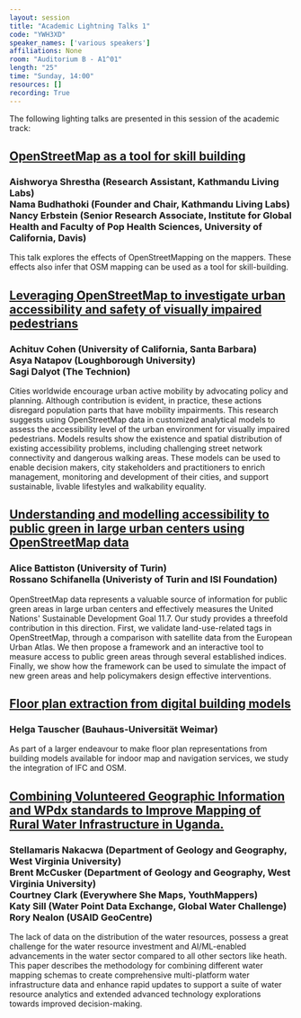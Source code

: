 ```yaml
---
layout: session
title: "Academic Lightning Talks 1"
code: "YWH3XD"
speaker_names: ['various speakers']
affiliations: None
room: "Auditorium B - A1^01"
length: "25"
time: "Sunday, 14:00"
resources: []
recording: True
---
```


The following lighting talks are presented in this session of the academic track:

## [OpenStreetMap as a tool for skill building](/sessions/HSSWBD)
### Aishworya Shrestha (Research Assistant, Kathmandu Living Labs)<br>Nama Budhathoki (Founder and Chair, Kathmandu Living Labs​)<br>Nancy Erbstein (Senior Research Associate, Institute for Global Health and Faculty of Pop Health Sciences, University of California, Davis)

This talk explores the effects of OpenStreetMapping on the mappers. These effects also infer that OSM mapping can be used as a tool for skill-building.

## [Leveraging OpenStreetMap to investigate urban accessibility and safety of visually impaired pedestrians](/sessions/MXS9R8)
### Achituv Cohen (University of California, Santa Barbara)<br>Asya Natapov (Loughborough University)<br>Sagi Dalyot (The Technion)

Cities worldwide encourage urban active mobility by advocating policy and planning. Although contribution is evident, in practice, these actions disregard population parts that have mobility impairments. This research suggests using OpenStreetMap data in customized analytical models to assess the accessibility level of the urban environment for visually impaired pedestrians. Models results show the existence and spatial distribution of existing accessibility problems, including challenging street network connectivity and dangerous walking areas. These models can be used to enable decision makers, city stakeholders and practitioners to enrich management, monitoring and development of their cities, and support sustainable, livable lifestyles and walkability equality.

## [Understanding and modelling accessibility to public green in large urban centers using OpenStreetMap data](/sessions/TA9VAF)
### Alice Battiston (University of Turin)<br>Rossano Schifanella (Univeristy of Turin and ISI Foundation)

OpenStreetMap data represents a valuable source of information for public green areas in large urban centers and effectively measures the United Nations' Sustainable Development Goal 11.7. Our study provides a threefold contribution in this direction. First, we validate land-use-related tags in OpenStreetMap, through a comparison with satellite data from the European Urban Atlas. We then propose a framework and an interactive tool to measure access to public green areas through several established indices. Finally, we show how the framework can be used to simulate the impact of new green areas and help policymakers design effective interventions.

## [Floor plan extraction from digital building models](/sessions/ZUXTN8)
### Helga Tauscher (Bauhaus-Universität Weimar)

As part of a larger endeavour to make floor plan representations from building models available for indoor map and navigation services, we study the integration of  IFC and OSM.

## [Combining Volunteered Geographic Information and WPdx standards to Improve Mapping of Rural Water Infrastructure in Uganda.](/sessions/JNCVKY)
### Stellamaris Nakacwa (Department of Geology and Geography, West Virginia University)<br>Brent McCusker (Department of Geology and Geography, West Virginia University)<br>Courtney Clark (Everywhere She Maps, YouthMappers)<br>Katy Sill (Water Point Data Exchange, Global Water Challenge)<br>Rory Nealon (USAID GeoCentre)

The lack of data on the distribution of the water resources, possess a great challenge for the water resource investment and AI/ML-enabled advancements in the water sector compared to all other sectors like heath. This paper describes the methodology for combining different water mapping schemas to create comprehensive multi-platform water infrastructure data and enhance rapid updates to support a suite of water resource analytics and extended advanced technology explorations towards improved decision-making.
